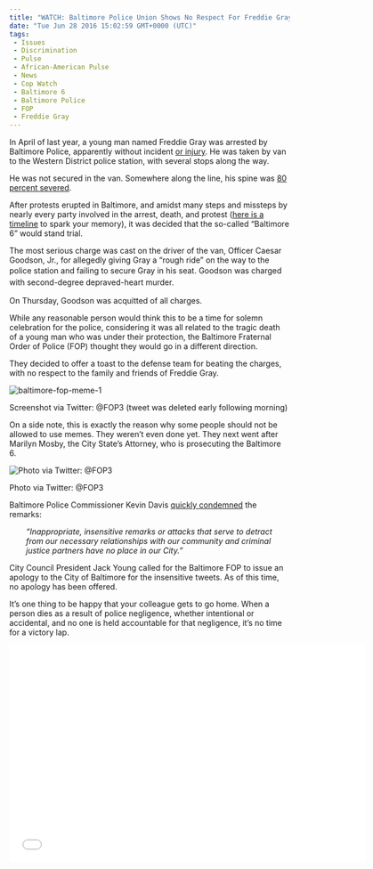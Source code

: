 ```yaml
---
title: "WATCH: Baltimore Police Union Shows No Respect For Freddie Gray (TWEETS)"
date: "Tue Jun 28 2016 15:02:59 GMT+0000 (UTC)"
tags: 
 - Issues
 - Discrimination
 - Pulse
 - African-American Pulse
 - News
 - Cop Watch
 - Baltimore 6
 - Baltimore Police
 - FOP
 - Freddie Gray
---
```

<p>In April of last year, a young man named Freddie Gray was arrested by Baltimore Police, apparently without incident <a href="http://www.liberalamerica.org/2015/05/02/top-baltimore-cop-in-freddie-grays-death-was-hospitalized-for-mental-health-issues-in-2012/">or injury</a>. He was taken by van to the Western District police station, with several stops along the way.</p><p>He was not secured in the van.&#xA0;Somewhere along the line, his spine was <a href="http://www.baltimoresun.com/news/maryland/freddie-gray/bs-md-freddie-gray-20150419-story.html" onclick="__gaTracker(&apos;send&apos;, &apos;event&apos;, &apos;outbound-article&apos;, &apos;http://www.baltimoresun.com/news/maryland/freddie-gray/bs-md-freddie-gray-20150419-story.html&apos;, &apos;80 percent severed&apos;);">80 percent severed</a>.</p><p>After protests erupted in Baltimore, and amidst many steps and missteps by nearly every party involved in the arrest, death, and protest (<a href="http://data.baltimoresun.com/news/freddie-gray/" onclick="__gaTracker(&apos;send&apos;, &apos;event&apos;, &apos;outbound-article&apos;, &apos;http://data.baltimoresun.com/news/freddie-gray/&apos;, &apos;here is a timeline&apos;);">here is a timeline</a> to spark your memory), it was decided that the so-called &#x201C;Baltimore 6&#x201D; would stand trial.</p><p>The most serious charge was cast on the driver of the van, Officer Caesar Goodson, Jr., for allegedly giving Gray a &#x201C;rough ride&#x201D; on the way to the police station and failing to secure Gray in his seat.&#xA0;<span style="line-height: 1.5;">Goodson was charged with second-degree depraved-heart murder.</span></p><p>On Thursday, Goodson was acquitted of all charges.</p><p>While any reasonable person would think this to be a time for solemn celebration for the police, considering it was all related to the tragic death of a young man who was under their protection, the Baltimore Fraternal Order of Police (FOP) thought they would go in a different direction.</p><p>They decided to offer a toast to the defense team for beating the charges, with no respect to the family and friends of Freddie Gray.</p><div id="attachment_139442" style="width: 644px" class="wp-caption aligncenter"><img class="wp-image-139442 size-full" src="//i2.wp.com/cdn.liberalamerica.org/wp-content/uploads/2016/06/baltimore-fop-meme-1.jpg?resize=634%2C612" alt="baltimore-fop-meme-1" srcset="//i2.wp.com/cdn.liberalamerica.org/wp-content/uploads/2016/06/baltimore-fop-meme-1.jpg?resize=634%2C612 634w, //i2.wp.com/cdn.liberalamerica.org/wp-content/uploads/2016/06/baltimore-fop-meme-1.jpg?resize=634%2C612 64w, //i2.wp.com/cdn.liberalamerica.org/wp-content/uploads/2016/06/baltimore-fop-meme-1.jpg?resize=634%2C612 350w, //i2.wp.com/cdn.liberalamerica.org/wp-content/uploads/2016/06/baltimore-fop-meme-1.jpg?resize=634%2C612 600w, //i2.wp.com/cdn.liberalamerica.org/wp-content/uploads/2016/06/baltimore-fop-meme-1.jpg?resize=634%2C612 68w, //i2.wp.com/cdn.liberalamerica.org/wp-content/uploads/2016/06/baltimore-fop-meme-1.jpg?resize=634%2C612 30w" sizes="(max-width: 634px) 100vw, 634px" data-recalc-dims="1">
<p class="wp-caption-text">Screenshot via Twitter: @FOP3 (tweet was deleted early following morning)</p>
</div><p>On a side note, this is exactly the reason why some people should not be allowed to use memes. They weren&#x2019;t even done yet. They next went after Marilyn Mosby, the City State&#x2019;s Attorney, who is prosecuting the Baltimore 6.</p><div id="attachment_139443" style="width: 644px" class="wp-caption aligncenter"><img class="wp-image-139443 size-full" src="//i0.wp.com/cdn.liberalamerica.org/wp-content/uploads/2016/06/35AD789B00000578-0-image-m-109_1466919651159.jpg?resize=634%2C699" alt="Photo via Twitter: @FOP3" srcset="//i0.wp.com/cdn.liberalamerica.org/wp-content/uploads/2016/06/35AD789B00000578-0-image-m-109_1466919651159.jpg?resize=634%2C699 634w, //i0.wp.com/cdn.liberalamerica.org/wp-content/uploads/2016/06/35AD789B00000578-0-image-m-109_1466919651159.jpg?resize=634%2C699 64w, //i0.wp.com/cdn.liberalamerica.org/wp-content/uploads/2016/06/35AD789B00000578-0-image-m-109_1466919651159.jpg?resize=634%2C699 350w, //i0.wp.com/cdn.liberalamerica.org/wp-content/uploads/2016/06/35AD789B00000578-0-image-m-109_1466919651159.jpg?resize=634%2C699 600w" sizes="(max-width: 634px) 100vw, 634px" data-recalc-dims="1">
<p class="wp-caption-text">Photo via Twitter: @FOP3</p>
</div><p>Baltimore Police Commissioner Kevin Davis <a href="https://www.buzzfeed.com/salvadorhernandez/baltimore-police-union-criticized-for-tweets-celebrating-off?utm_term=.yidW7oB5p#.roNbZYQnd" onclick="__gaTracker(&apos;send&apos;, &apos;event&apos;, &apos;outbound-article&apos;, &apos;https://www.buzzfeed.com/salvadorhernandez/baltimore-police-union-criticized-for-tweets-celebrating-off?utm_term=.yidW7oB5p#.roNbZYQnd&apos;, &apos;quickly condemned&apos;);">quickly condemned</a> the remarks:</p><p style="padding-left: 30px;"><em>&#x201C;Inappropriate, insensitive remarks or attacks that serve to detract from our necessary relationships with our community and criminal justice partners have no place in our City.&#x201D;</em></p><p>City Council President Jack Young called for the Baltimore FOP to issue an apology to the City of Baltimore for the insensitive tweets. As of this time, no apology has been offered.</p><p>It&#x2019;s one thing to be happy that your colleague gets to go home. When a person dies as a result of police negligence, whether intentional or accidental, and no one is held accountable for that negligence, it&#x2019;s no time for a victory lap.</p><p><span class="embed-youtube" style="text-align:center; display: block;"><iframe class="youtube-player" type="text/html" width="640" height="390" src="//www.youtube.com/embed/1fnnMuIy9Ho?version=3&amp;rel=1&amp;fs=1&amp;autohide=2&amp;showsearch=0&amp;showinfo=1&amp;iv_load_policy=1&amp;wmode=transparent" allowfullscreen="true" style="border:0;"></iframe></span></p>